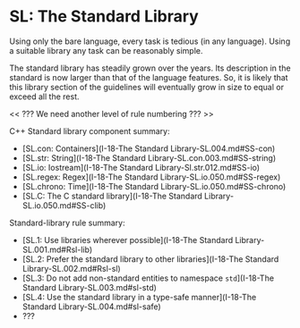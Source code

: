 # <a name="S-stdlib"></a>SL: The Standard Library

Using only the bare language, every task is tedious (in any language).
Using a suitable library any task can be reasonably simple.

The standard library has steadily grown over the years.
Its description in the standard is now larger than that of the language features.
So, it is likely that this library section of the guidelines will eventually grow in size to equal or exceed all the rest.

<< ??? We need another level of rule numbering ??? >>

C++ Standard library component summary:

* [SL.con: Containers](I-18-The Standard Library-SL.004.md#SS-con)
* [SL.str: String](I-18-The Standard Library-SL.con.003.md#SS-string)
* [SL.io: Iostream](I-18-The Standard Library-Sl.str.012.md#SS-io)
* [SL.regex: Regex](I-18-The Standard Library-SL.io.050.md#SS-regex)
* [SL.chrono: Time](I-18-The Standard Library-SL.io.050.md#SS-chrono)
* [SL.C: The C standard library](I-18-The Standard Library-SL.io.050.md#SS-clib)

Standard-library rule summary:

* [SL.1: Use libraries wherever possible](I-18-The Standard Library-SL.001.md#Rsl-lib)
* [SL.2: Prefer the standard library to other libraries](I-18-The Standard Library-SL.002.md#Rsl-sl)
* [SL.3: Do not add non-standard entities to namespace `std`](I-18-The Standard Library-SL.003.md#sl-std)
* [SL.4: Use the standard library in a type-safe manner](I-18-The Standard Library-SL.004.md#sl-safe)
* ???

